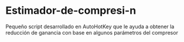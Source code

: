 # Estimador-de-compresi-n
Pequeño script desarrollado en AutoHotKey que le ayuda a obtener la reducción de ganancia con base en algunos parámetros del compresor
